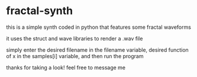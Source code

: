 # fractal-synth

this is a simple synth coded in python that features some fractal waveforms

it uses the struct and wave libraries to render a .wav file

simply enter the desired filename in the filename variable, desired function of x in the samples[i] variable, and then run the program

thanks for taking a look! feel free to message me
